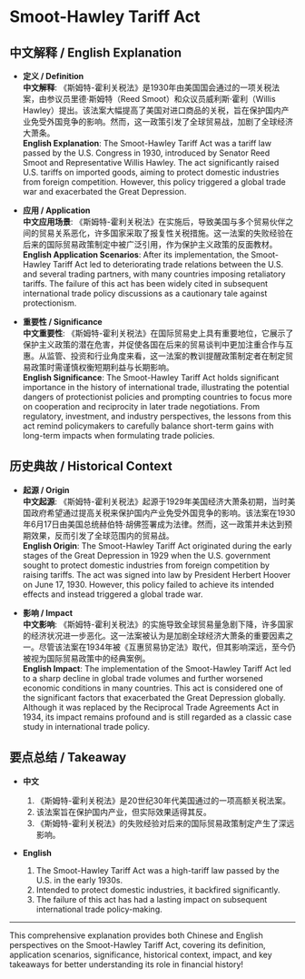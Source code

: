 # Smoot-Hawley Tariff Act

## 中文解释 / English Explanation

* **定义 / Definition**  
  **中文解释**: 《斯姆特-霍利关税法》是1930年由美国国会通过的一项关税法案，由参议员里德·斯姆特（Reed Smoot）和众议员威利斯·霍利（Willis Hawley）提出。该法案大幅提高了美国对进口商品的关税，旨在保护国内产业免受外国竞争的影响。然而，这一政策引发了全球贸易战，加剧了全球经济大萧条。  
  **English Explanation**: The Smoot-Hawley Tariff Act was a tariff law passed by the U.S. Congress in 1930, introduced by Senator Reed Smoot and Representative Willis Hawley. The act significantly raised U.S. tariffs on imported goods, aiming to protect domestic industries from foreign competition. However, this policy triggered a global trade war and exacerbated the Great Depression.

* **应用 / Application**  
  **中文应用场景**: 《斯姆特-霍利关税法》在实施后，导致美国与多个贸易伙伴之间的贸易关系恶化，许多国家采取了报复性关税措施。这一法案的失败经验在后来的国际贸易政策制定中被广泛引用，作为保护主义政策的反面教材。  
  **English Application Scenarios**: After its implementation, the Smoot-Hawley Tariff Act led to deteriorating trade relations between the U.S. and several trading partners, with many countries imposing retaliatory tariffs. The failure of this act has been widely cited in subsequent international trade policy discussions as a cautionary tale against protectionism.

* **重要性 / Significance**  
  **中文重要性**: 《斯姆特-霍利关税法》在国际贸易史上具有重要地位，它展示了保护主义政策的潜在危害，并促使各国在后来的贸易谈判中更加注重合作与互惠。从监管、投资和行业角度来看，这一法案的教训提醒政策制定者在制定贸易政策时需谨慎权衡短期利益与长期影响。  
  **English Significance**: The Smoot-Hawley Tariff Act holds significant importance in the history of international trade, illustrating the potential dangers of protectionist policies and prompting countries to focus more on cooperation and reciprocity in later trade negotiations. From regulatory, investment, and industry perspectives, the lessons from this act remind policymakers to carefully balance short-term gains with long-term impacts when formulating trade policies.

## 历史典故 / Historical Context

* **起源 / Origin**  
  **中文起源**: 《斯姆特-霍利关税法》起源于1929年美国经济大萧条初期，当时美国政府希望通过提高关税来保护国内产业免受外国竞争的影响。该法案在1930年6月17日由美国总统赫伯特·胡佛签署成为法律。然而，这一政策并未达到预期效果，反而引发了全球范围内的贸易战。  
  **English Origin**: The Smoot-Hawley Tariff Act originated during the early stages of the Great Depression in 1929 when the U.S. government sought to protect domestic industries from foreign competition by raising tariffs. The act was signed into law by President Herbert Hoover on June 17, 1930. However, this policy failed to achieve its intended effects and instead triggered a global trade war.

* **影响 / Impact**  
  **中文影响**: 《斯姆特-霍利关税法》的实施导致全球贸易量急剧下降，许多国家的经济状况进一步恶化。这一法案被认为是加剧全球经济大萧条的重要因素之一。尽管该法案在1934年被《互惠贸易协定法》取代，但其影响深远，至今仍被视为国际贸易政策中的经典案例。  
  **English Impact**: The implementation of the Smoot-Hawley Tariff Act led to a sharp decline in global trade volumes and further worsened economic conditions in many countries. This act is considered one of the significant factors that exacerbated the Great Depression globally. Although it was replaced by the Reciprocal Trade Agreements Act in 1934, its impact remains profound and is still regarded as a classic case study in international trade policy.

## 要点总结 / Takeaway

* **中文**  
  1. 《斯姆特-霍利关税法》是20世纪30年代美国通过的一项高额关税法案。
  2. 该法案旨在保护国内产业，但实际效果适得其反。
  3. 《斯姆特-霍利关税法》的失败经验对后来的国际贸易政策制定产生了深远影响。

* **English**  
  1. The Smoot-Hawley Tariff Act was a high-tariff law passed by the U.S. in the early 1930s.
  2. Intended to protect domestic industries, it backfired significantly.
  3. The failure of this act has had a lasting impact on subsequent international trade policy-making.

---

This comprehensive explanation provides both Chinese and English perspectives on the Smoot-Hawley Tariff Act, covering its definition, application scenarios, significance, historical context, impact, and key takeaways for better understanding its role in financial history!